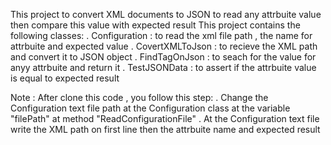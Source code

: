 This project to convert XML documents to JSON to read any attrbuite value then compare this value with expected result 
This project contains the following classes:
. Configuration : to read the xml file path , the name for attrbuite and expected value 
. CovertXMLToJson : to recieve the XML path and convert it to JSON object
. FindTagOnJson : to seach for the value for anyy attrbuite and return it
. TestJSONData :  to assert if the attrbuite value is equal to expected result

Note : After clone this code , you follow this step:
. Change the Configuration text file path at the Configuration class at the variable "filePath" at method "ReadConfigurationFile"
. At the Configuration text file write the XML path on first line then the attrbuite name and expected result 
